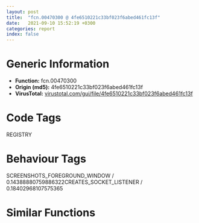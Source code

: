 ```yaml
---
layout: post
title:  "fcn.00470300 @ 4fe6510221c33bf023f6abed461fc13f"
date:   2021-09-10 15:52:19 +0300
categories: report
index: false
---
```


# Generic Information
- **Function:** fcn.00470300
- **Origin (md5):** 4fe6510221c33bf023f6abed461fc13f
- **VirusTotal:** [virustotal.com/gui/file/4fe6510221c33bf023f6abed461fc13f][virustotal_ref]

# Code Tags
<span class="tag" id="REGISTRY">REGISTRY</span>


# Behaviour Tags
<span class="bhv-tag" id="SCREENSHOTS_FOREGROUND_WINDOW">SCREENSHOTS_FOREGROUND_WINDOW / 0.14388880759886322</span><span class="bhv-tag" id="CREATES_SOCKET_LISTENER">CREATES_SOCKET_LISTENER / 0.18402968107575365</span>

# Similar Functions
<script type="text/javascript" src="https://www.gstatic.com/charts/loader.js"></script>
<script type="text/javascript">

    google.charts.load('current', {'packages':['corechart']});
    google.charts.setOnLoadCallback(drawChart);

    function drawChart() {
    var data = new google.visualization.DataTable();
        data.addColumn('number', 'X');
        data.addColumn('number', 'Y');
        data.addColumn({type: 'string', role: 'tooltip', 'p': {'html': true}});
        data.addColumn({'type': 'string', 'role': 'style'});
        
        data.addRows([
    [-17758.306640625, 3338.96728515625, '<b><a href="/report/fcn.00470300@4fe6510221c33bf023f6abed461fc13f">fcn.00470300</a><br>@4fe6510221c33bf023f6abed461fc13f</b><br>', 'point { fill-color: #e0440e; }'],
[17758.306640625, -3338.9677734375, '<b><a href="/report/fcn.00470720@4fe6510221c33bf023f6abed461fc13f">fcn.00470720</a><br>@4fe6510221c33bf023f6abed461fc13f</b><br>', 'null'],

        ]);

    var options = {
        title: 'Similarity Plot',
        legend: 'none',
        colors: ['#dedbd9', '#e6693e', '#ec8f6e', '#f3b49f', '#f6c7b6'],
        tooltip: {isHtml: true, trigger: 'both'},
        explorer: {
        actions: ["dragToZoom", "rightClickToReset"],
        },
        chartArea: {
        width: '80%',
        height: '80%'
        },
        width: '100%',
        height: '100%'
    };

    var chart = new google.visualization.ScatterChart(document.getElementById('chart_div'));

    chart.draw(data, options);
    }
    
</script>


<div id="chart_div" style="width: 100%px; height: 100%;"></div>

# Disassembled Code
{% highlight nasm %}

push ebp
mov ebp, esp
and esp, 0xfffffff8
sub esp, 0x44
push ebx
push esi
mov esi, dword[0x4c6400]
push edi
mov ecx, esi
mov ebx, eax
mov dword[esp+0x28], esi
call fcn.00413110
test ebx, ebx
jne 0x470356
mov dword[esp+0x18], 0x57
mov eax, dword[esp+0x18]
cmp dword[esp+0x18], 0
mov ecx, dword[0x4c28ec]
mov dword[ecx+0x30], eax
mov ecx, dword[ebp+8]
setne dl
movzx eax, dl
push eax
push ecx
call fcn.0042dd40
pop edi
pop esi
pop ebx
mov esp, ebp
pop ebp
ret 0xc
mov ecx, dword[0x4c28ec]
mov edx, dword[ecx+0xcc]
lea eax, [esp+0x10]
push eax
mov eax, dword[ebp+0xc]
or edx, 0x20019
push edx
push 0
push eax
push ebx
call dword[sym.imp.ADVAPI32.dll_RegOpenKeyExW]
mov dword[esp+0x18], eax
test eax, eax
jne 0x4703f9
mov ebx, dword[ebp+0x10]
mov edx, dword[esp+0x10]
mov edi, dword[sym.imp.ADVAPI32.dll_RegQueryValueExW]
push eax
push eax
lea ecx, [esp+0x24]
push ecx
push eax
push ebx
push edx
call edi
xor ecx, ecx
mov dword[esp+0x18], eax
cmp eax, ecx
jne 0x4703ee
mov eax, dword[esp+0x1c]
dec eax
cmp eax, 6
ja case.0x4703b4.5
jmp dword[eax*4+0x4706f8]
lea edx, [esp+0x14]
push edx
lea eax, [esp+0x24]
push eax
push ecx
push ecx
mov ecx, dword[esp+0x20]
push ebx
push ecx
mov dword[esp+0x2c], 4
call edi
mov dword[esp+0x18], eax
test eax, eax
jne 0x4703ee
mov edx, dword[esp+0x20]
push 0x18
push eax
push edx
mov eax, esi
call fcn.004010e0
mov eax, dword[esp+0x10]
push eax
call dword[sym.imp.ADVAPI32.dll_RegCloseKey]
cmp dword[esp+0x18], 0xffffffff
jne 0x47032b
call dword[sym.imp.KERNEL32.dll_GetLastError]
jmp 0x47032f
mov eax, dword[esp+0x10]
lea edx, [esp+0x14]
push edx
push ecx
push ecx
push ecx
push ebx
push eax
mov dword[esp+0x2c], ecx
call edi
mov dword[esp+0x18], eax
test eax, eax
jne 0x4703ee
mov eax, dword[esp+0x14]
test eax, eax
je 0x4703ee
push 1
shr eax, 1
push 0
add eax, 2
push eax
push 0
push esi
call fcn.00476680
cmp eax, 1
je 0x470460
mov ecx, dword[esp+0x10]
push ecx
call dword[sym.imp.ADVAPI32.dll_RegCloseKey]
xor eax, eax
pop edi
pop esi
pop ebx
mov esp, ebp
pop ebp
ret 0xc
cmp byte[esi+0x17], 0
jne 0x47046b
mov ebx, dword[esi+0xc]
jmp 0x47046d
mov ebx, esi
test byte[ebx+0x15], 8
je 0x47047a
mov eax, ebx
call fcn.00401160
mov al, byte[ebx+0x17]
cmp al, 1
jne 0x470493
test byte[ebx+0x15], 4
je 0x47048e
mov eax, ebx
call fcn.0042e780
mov ebx, dword[ebx+8]
jmp 0x4704a5
cmp al, 2
jne 0x4704a0
call fcn.00401000
mov ebx, eax
jmp 0x4704a5
mov ebx, 0x4c85b8
mov eax, dword[ebp+0x10]
mov ecx, dword[esp+0x10]
lea edx, [esp+0x14]
push edx
push ebx
push 0
push 0
push eax
push ecx
call edi
mov edx, dword[esp+0x10]
mov edi, eax
push edx
mov dword[esp+0x1c], edi
call dword[sym.imp.ADVAPI32.dll_RegCloseKey]
test edi, edi
jne 0x470501
mov eax, dword[esp+0x14]
test eax, eax
je 0x470501
shr eax, 1
xor ecx, ecx
mov dword[ebx+eax*2], ecx
cmp dword[esp+0x1c], 7
jne 0x470506
mov eax, ebx
cmp word[eax], 0
jne 0x4704fc
cmp word[eax+2], 0
mov ecx, 0xa
mov word[eax], cx
je 0x470506
add eax, 2
jmp 0x4704e7
xor edx, edx
mov word[ebx], dx
mov eax, ebx
lea edx, [eax+2]
jmp 0x470510
mov cx, word[eax]
add eax, 2
test cx, cx
jne 0x470510
sub eax, edx
sar eax, 1
mov edi, eax
mov eax, esi
call fcn.004135a0
cmp byte[esi+0x17], 0
jne 0x470533
mov eax, dword[esi+0xc]
jmp 0x470535
mov eax, esi
cmp byte[eax+0x17], 2
jne 0x47055f
cmp dword[0x4c85f0], 0
je 0x47055f
mov ecx, 0x4c85e4
call fcn.00404270
test eax, eax
jne 0x4703f9
pop edi
pop esi
pop ebx
mov esp, ebp
pop ebp
ret 0xc
and byte[eax+0x15], 0x86
jmp 0x4703f9
mov eax, dword[esp+0x10]
lea edx, [esp+0x14]
push edx
push ecx
push ecx
push ecx
push ebx
push eax
mov dword[esp+0x2c], ecx
call edi
mov dword[esp+0x18], eax
test eax, eax
jne 0x4706d4
mov eax, dword[esp+0x14]
test eax, eax
je 0x4706d4
push 1
push 0
lea ecx, [eax+eax]
push ecx
push 0
push esi
call fcn.00476680
cmp eax, 1
je 0x4705bf
mov edx, dword[esp+0x10]
push edx
call dword[sym.imp.ADVAPI32.dll_RegCloseKey]
xor eax, eax
pop edi
pop esi
pop ebx
mov esp, ebp
pop ebp
ret 0xc
cmp byte[esi+0x17], 0
jne 0x4705c8
mov esi, dword[esi+0xc]
test byte[esi+0x15], 8
je 0x4705d5
mov eax, esi
call fcn.00401160
mov al, byte[esi+0x17]
cmp al, 1
jne 0x4705ee
test byte[esi+0x15], 4
je 0x4705e9
mov eax, esi
call fcn.0042e780
mov ebx, dword[esi+8]
jmp 0x470600
cmp al, 2
jne 0x4705fb
call fcn.00401000
mov ebx, eax
jmp 0x470600
mov ebx, 0x4c85b8
mov edx, dword[ebp+0x10]
xor eax, eax
mov word[ebx], ax
mov ecx, dword[esp+0x14]
lea eax, [ebx+ecx*2]
add eax, ecx
lea ecx, [esp+0x14]
push ecx
push eax
push 0
push 0
mov dword[esp+0x34], eax
mov eax, dword[esp+0x20]
push edx
push eax
call edi
mov ecx, dword[esp+0x10]
mov esi, eax
push ecx
mov dword[esp+0x1c], esi
call dword[sym.imp.ADVAPI32.dll_RegCloseKey]
test esi, esi
jne 0x4703f9
mov ecx, 8
mov esi, str.0123456789ABCDEF
lea edi, [esp+0x2c]
rep movsd
xor ecx, ecx
xor edx, edx
movsw word
cmp dword[esp+0x14], ecx
jbe 0x470690
lea esp, [esp]
mov eax, dword[esp+0x24]
movzx eax, byte[ecx+eax]
mov esi, eax
shr eax, 4
and esi, 0xf
mov si, word[esp+esi*2+0x2c]
and eax, 0xf
mov ax, word[esp+eax*2+0x2c]
mov word[ebx+edx*2+2], si
mov word[ebx+edx*2], ax
inc ecx
add edx, 2
cmp ecx, dword[esp+0x14]
jb 0x470660
mov eax, dword[esp+0x28]
xor ecx, ecx
mov word[ebx+edx*2], cx
cmp byte[eax+0x17], cl
jne 0x4706a2
mov eax, dword[eax+0xc]
cmp byte[eax+0x17], 2
jne 0x4706cb
cmp dword[0x4c85f0], ecx
je 0x4706cb
mov ecx, 0x4c85e4
call fcn.00404270
test eax, eax
jne 0x47032b
pop edi
pop esi
pop ebx
mov esp, ebp
pop ebp
ret 0xc
and byte[eax+0x15], 0x86
jmp 0x47032b
mov edx, dword[esp+0x10]
push edx
jmp 0x4703f3
mov eax, dword[esp+0x10]
push eax
call dword[sym.imp.ADVAPI32.dll_RegCloseKey]
mov dword[esp+0x18], 0x65e
jmp 0x47032b

{% endhighlight %}

[virustotal_ref]: https://www.virustotal.com/gui/file/4fe6510221c33bf023f6abed461fc13f